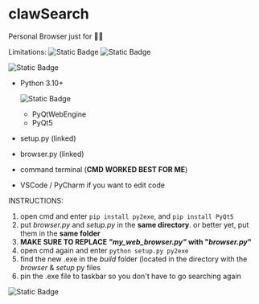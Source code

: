 # clawSearch
Personal Browser just for 🫵🏻

Limitations:
![Static Badge](https://img.shields.io/badge/Platforms-Windows%20tested%20only%2C%20sorry.%20Might%20work%20on%20mac%3F-red)
![Static Badge](https://img.shields.io/badge/Language-English%20only%2C%20sorry-green)

![Static Badge](https://img.shields.io/badge/Must%20Have%2FDo%3A-orange)
- Python 3.10+

  ![Static Badge](https://img.shields.io/badge/Plugins:-maroon)
  - PyQtWebEngine
  - PyQt5
- setup.py (linked)
- browser.py (linked)
- command terminal (**CMD WORKED BEST FOR ME**)
- VSCode / PyCharm if you want to edit code
  
INSTRUCTIONS:

1. open cmd and enter ```pip install py2exe```, and ```pip install PyQt5```
2. put *browser.py* and *setup.py* in the **same directory**. or better yet, put them in the **same folder**
3. **MAKE SURE TO REPLACE *"my_web_browser.py"* with "*browser.py*"**
4. open cmd again and enter ```python setup.py py2exe```
5. find the new .exe in the *build* folder (located in the directory with the *browser* & *setup* py files
6. pin the .exe file to taskbar so you don't have to go searching again

![Static Badge](https://img.shields.io/badge/enjoy!%20have%20fun!-teal)
